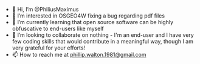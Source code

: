 - 👋 Hi, I’m @PhiliusMaximus
- 👀 I’m interested in OSGEO4W fixing a bug regarding pdf files
- 🌱 I’m currently learning that open source software can be highly obfuscative to end-users like myself
- 💞️ I’m looking to collaborate on nothing - I'm an end-user and I have very few coding skills that would contribute in a meaningful way, though I am very grateful for your efforts!
- 📫 How to reach me at phillip.walton.1981@gmail.com

<!---
PhiliusMaximus/PhiliusMaximus is a ✨ special ✨ repository because its `README.md` (this file) appears on your GitHub profile.
You can click the Preview link to take a look at your changes.
--->
